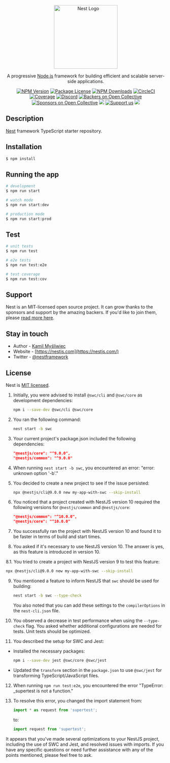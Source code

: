 <p align="center">
  <a href="http://nestjs.com/" target="blank"><img src="https://nestjs.com/img/logo-small.svg" width="200" alt="Nest Logo" /></a>
</p>

[circleci-image]: https://img.shields.io/circleci/build/github/nestjs/nest/master?token=abc123def456
[circleci-url]: https://circleci.com/gh/nestjs/nest

  <p align="center">A progressive <a href="http://nodejs.org" target="_blank">Node.js</a> framework for building efficient and scalable server-side applications.</p>
    <p align="center">
<a href="https://www.npmjs.com/~nestjscore" target="_blank"><img src="https://img.shields.io/npm/v/@nestjs/core.svg" alt="NPM Version" /></a>
<a href="https://www.npmjs.com/~nestjscore" target="_blank"><img src="https://img.shields.io/npm/l/@nestjs/core.svg" alt="Package License" /></a>
<a href="https://www.npmjs.com/~nestjscore" target="_blank"><img src="https://img.shields.io/npm/dm/@nestjs/common.svg" alt="NPM Downloads" /></a>
<a href="https://circleci.com/gh/nestjs/nest" target="_blank"><img src="https://img.shields.io/circleci/build/github/nestjs/nest/master" alt="CircleCI" /></a>
<a href="https://coveralls.io/github/nestjs/nest?branch=master" target="_blank"><img src="https://coveralls.io/repos/github/nestjs/nest/badge.svg?branch=master#9" alt="Coverage" /></a>
<a href="https://discord.gg/G7Qnnhy" target="_blank"><img src="https://img.shields.io/badge/discord-online-brightgreen.svg" alt="Discord"/></a>
<a href="https://opencollective.com/nest#backer" target="_blank"><img src="https://opencollective.com/nest/backers/badge.svg" alt="Backers on Open Collective" /></a>
<a href="https://opencollective.com/nest#sponsor" target="_blank"><img src="https://opencollective.com/nest/sponsors/badge.svg" alt="Sponsors on Open Collective" /></a>
  <a href="https://paypal.me/kamilmysliwiec" target="_blank"><img src="https://img.shields.io/badge/Donate-PayPal-ff3f59.svg"/></a>
    <a href="https://opencollective.com/nest#sponsor"  target="_blank"><img src="https://img.shields.io/badge/Support%20us-Open%20Collective-41B883.svg" alt="Support us"></a>
  <a href="https://twitter.com/nestframework" target="_blank"><img src="https://img.shields.io/twitter/follow/nestframework.svg?style=social&label=Follow"></a>
</p>
  <!--[![Backers on Open Collective](https://opencollective.com/nest/backers/badge.svg)](https://opencollective.com/nest#backer)
  [![Sponsors on Open Collective](https://opencollective.com/nest/sponsors/badge.svg)](https://opencollective.com/nest#sponsor)-->

## Description

[Nest](https://github.com/nestjs/nest) framework TypeScript starter repository.

## Installation

```bash
$ npm install
```

## Running the app

```bash
# development
$ npm run start

# watch mode
$ npm run start:dev

# production mode
$ npm run start:prod
```

## Test

```bash
# unit tests
$ npm run test

# e2e tests
$ npm run test:e2e

# test coverage
$ npm run test:cov
```

## Support

Nest is an MIT-licensed open source project. It can grow thanks to the sponsors and support by the amazing backers. If you'd like to join them, please [read more here](https://docs.nestjs.com/support).

## Stay in touch

- Author - [Kamil Myśliwiec](https://kamilmysliwiec.com)
- Website - [https://nestjs.com](https://nestjs.com/)
- Twitter - [@nestframework](https://twitter.com/nestframework)

## License

Nest is [MIT licensed](LICENSE).


1. Initially, you were advised to install `@swc/cli` and `@swc/core` as development dependencies:

   ```bash
   npm i --save-dev @swc/cli @swc/core
   ```

2. You ran the following command:

   ```bash
   nest start -b swc
   ```

3. Your current project's package.json included the following dependencies:

   ```json
   "@nestjs/core": "^9.0.0",
   "@nestjs/common": "^9.0.0"
   ```

4. When running `nest start -b swc`, you encountered an error: "error: unknown option '-b'."

5. You decided to create a new project to see if the issue persisted:

   ```bash
   npx @nestjs/cli@9.0.0 new my-app-with-swc --skip-install
   ```

6. You noticed that a project created with NestJS version 10 required the following versions for `@nestjs/common` and `@nestjs/core`:

   ```json
   "@nestjs/common": "^10.0.0",
   "@nestjs/core": "^10.0.0"
   ```

7. You successfully ran the project with NestJS version 10 and found it to be faster in terms of build and start times.

8. You asked if it's necessary to use NestJS version 10. The answer is yes, as this feature is introduced in version 10.

8.1. You tried to create a project with NestJS version 9 to test this feature:

   ```bash
   npx @nestjs/cli@9.0.0 new my-app-with-swc --skip-install
   ```

9. You mentioned a feature to inform NestJS that `swc` should be used for building:

   ```bash
   nest start -b swc --type-check
   ```

   You also noted that you can add these settings to the `compilerOptions` in the `nest-cli.json` file.

10. You observed a decrease in test performance when using the `--type-check` flag. You asked whether additional configurations are needed for tests. Unit tests should be optimized.

11. You described the setup for SWC and Jest:

   - Installed the necessary packages:

     ```bash
     npm i --save-dev jest @swc/core @swc/jest
     ```

   - Updated the `transform` section in the `package.json` to use `@swc/jest` for transforming TypeScript/JavaScript files.

12. When running `npm run test:e2e`, you encountered the error "TypeError: _supertest is not a function."

13. To resolve this error, you changed the import statement from:

    ```javascript
    import * as request from 'supertest';
    ```

    to:

    ```javascript
    import request from 'supertest';
    ```

It appears that you've made several optimizations to your NestJS project, including the use of SWC and Jest, and resolved issues with imports. If you have any specific questions or need further assistance with any of the points mentioned, please feel free to ask.
